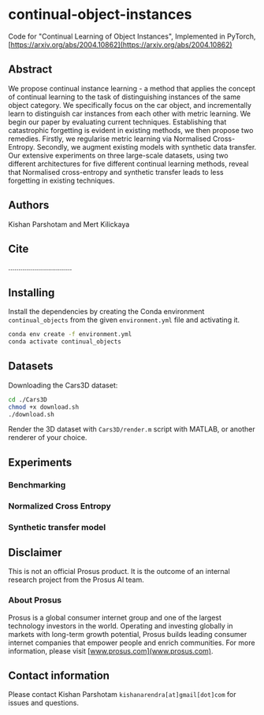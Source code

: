 
# continual-object-instances

Code for "Continual Learning of Object Instances", Implemented in PyTorch, [https://arxiv.org/abs/2004.10862](https://arxiv.org/abs/2004.10862)

## Abstract

We propose continual instance learning - a method that applies the concept of continual learning to the task of distinguishing instances of the same object category. We specifically focus on the car object, and incrementally learn to distinguish car instances from each other with metric learning. We begin our paper by evaluating current techniques. Establishing that catastrophic forgetting is evident in existing methods, we then propose two remedies. Firstly, we regularise metric learning via Normalised Cross-Entropy. Secondly, we augment existing models with synthetic data transfer. Our extensive experiments on three large-scale datasets, using two different architectures for five different continual learning methods, reveal that Normalised cross-entropy and synthetic transfer leads to less forgetting in existing techniques.


## Authors

Kishan Parshotam and Mert Kilickaya


## Cite

................................


## Installing
Install the dependencies by creating the Conda environment `continual_objects` from the given `environment.yml` file and activating it.
```bash
conda env create -f environment.yml
conda activate continual_objects
```

## Datasets
Downloading the Cars3D dataset:
```bash
cd ./Cars3D
chmod +x download.sh
./download.sh
```

Render the 3D dataset with `Cars3D/render.m` script with MATLAB, or another renderer of your choice.

## Experiments


### Benchmarking


### Normalized Cross Entropy


### Synthetic transfer model


## Disclaimer
This is not an official Prosus product. It is the outcome of an internal research project from the Prosus AI team.

### About Prosus 
Prosus is a global consumer internet group and one of the largest technology investors in the world. Operating and
 investing globally in markets with long-term growth potential, Prosus builds leading consumer internet companies that empower people and enrich communities.
For more information, please visit [www.prosus.com](www.prosus.com).

## Contact information
Please contact Kishan Parshotam `kishanarendra[at]gmail[dot]com` for issues and questions.